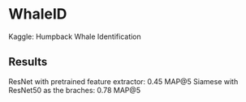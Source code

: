 # WhaleID
Kaggle: Humpback Whale Identification

## Results
ResNet with pretrained feature extractor: 0.45 MAP@5
Siamese with ResNet50 as the braches: 0.78 MAP@5

